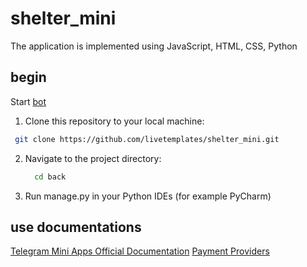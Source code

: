 # shelter_mini

 The application is implemented using JavaScript, HTML, CSS, Python
 ## begin
 Start [bot](https://t.me/AvgAppBot)
 
 1. Clone this repository to your local machine:

  ```sh
   git clone https://github.com/livetemplates/shelter_mini.git
  ```

2. Navigate to the project directory:

    ```sh
      cd back
    ```
	
3. Run manage.py in your Python IDEs (for example PyCharm)

## use documentations

[Telegram Mini Apps Official Documentation](https://core.telegram.org/bots/webapps)
[Payment Providers](https://core.telegram.org/bots/payments#supported-payment-providers)
 
